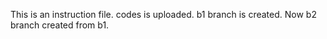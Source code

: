 This is an instruction file.
codes is uploaded.
b1 branch is created.
Now b2 branch created from b1.
